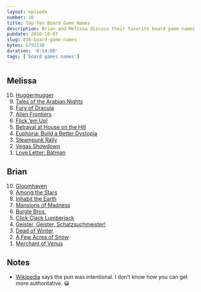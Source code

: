 ```yaml
---
layout: episode
number: 16
title: Top Ten Board Game Names 
description: Brian and Melissa discuss their favorite board game names. The word “evocative” is used a lot.  
pubdate: 2016-10-07
slug: 016-board-game-names
bytes: 6793138
duration: '0:14:08'
tags: ['board games names']
---
```


<h2>Melissa</h2>
<ol reversed>
<li><a href="https://boardgamegeek.com/boardgame/2387/huggermugger">Huggermugger</a></li>
<li><a href="https://boardgamegeek.com/boardgame/34119/tales-arabian-nights">Tales of the Arabian Nights</a></li>
<li><a href="https://boardgamegeek.com/boardgame/181279/fury-dracula-third-edition">Fury of Dracula</a></li>
<li><a href="https://boardgamegeek.com/boardgame/48726/alien-frontiers">Alien Frontiers</a></li>
<li><a href="https://boardgamegeek.com/boardgame/169124/flick-em">Flick ’em Up!</a></li>
<li><a href="https://boardgamegeek.com/boardgame/10547/betrayal-house-hill">Betrayal at House on the Hill</a></li>
<li><a href="https://boardgamegeek.com/boardgame/133848/euphoria-build-better-dystopia">Euphoria: Build a Better Dystopia</a></li>
<li><a href="https://boardgamegeek.com/boardgame/162007/steampunk-rally">Steampunk Rally</a></li>
<li><a href="https://boardgamegeek.com/boardgame/15364/vegas-showdown">Vegas Showdown</a></li>
<li><a href="https://boardgamegeek.com/boardgame/168584/love-letter-batman">Love Letter: Batman</a></li>
</ol>

<h2>Brian</h2>
<ol reversed>
<li><a href="https://boardgamegeek.com/boardgame/174430/gloomhaven">Gloomhaven</a></li>
<li><a href="https://boardgamegeek.com/boardgame/110277/among-stars">Among the Stars</a></li>
<li><a href="https://boardgamegeek.com/boardgame/181797/inhabit-earth">Inhabit the Earth</a></li>
<li><a href="https://boardgamegeek.com/boardgame/205059/mansions-madness-second-edition">Mansions of Madness</a></li>
<li><a href="https://boardgamegeek.com/boardgame/172081/burgle-bros">Burgle Bros.</a></li>
<li><a href="https://boardgamegeek.com/boardgame/39206/click-clack-lumberjack">Click Clack Lumberjack</a></li>
<li><a href="https://boardgamegeek.com/boardgame/146312/ghost-fightin-treasure-hunters">Geister, Geister, Schatzsuchmeister!</a></li>
<li><a href="https://boardgamegeek.com/boardgame/150376/dead-winter-crossroads-game">Dead of Winter</a></li>
<li><a href="https://boardgamegeek.com/boardgame/79828/few-acres-snow">A Few Acres of Snow</a></li>
<li><a href="https://boardgamegeek.com/boardgame/131646/merchant-venus-second-edition">Merchant of Venus</a></li>
</ol>

<h2>Notes</h2>
<ul>
    <li><a href="https://en.m.wikipedia.org/wiki/Merchant_of_Venus">Wikipedia</a> says the pun was intentional. I don’t know how you can get more authoritative. 😀</li>
</ul>